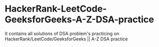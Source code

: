 # HackerRank-LeetCode-GeeksforGeeks-A-Z-DSA-practice
It contains all solutions of DSA problem's practicing on HackerRank/LeetCode/GeeksforGeeks || A-Z DSA practice
